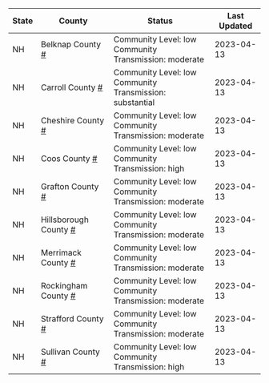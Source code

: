 State | County | Status | Last Updated
--- | --- | --- | --- 
NH | Belknap County <a href="#belknap_county">#</a> | <a name="belknap_county"></a>Community Level: low<br/>Community Transmission: moderate | 2023-04-13
NH | Carroll County <a href="#carroll_county">#</a> | <a name="carroll_county"></a>Community Level: low<br/>Community Transmission: substantial | 2023-04-13
NH | Cheshire County <a href="#cheshire_county">#</a> | <a name="cheshire_county"></a>Community Level: low<br/>Community Transmission: moderate | 2023-04-13
NH | Coos County <a href="#coos_county">#</a> | <a name="coos_county"></a>Community Level: low<br/>Community Transmission: high | 2023-04-13
NH | Grafton County <a href="#grafton_county">#</a> | <a name="grafton_county"></a>Community Level: low<br/>Community Transmission: moderate | 2023-04-13
NH | Hillsborough County <a href="#hillsborough_county">#</a> | <a name="hillsborough_county"></a>Community Level: low<br/>Community Transmission: moderate | 2023-04-13
NH | Merrimack County <a href="#merrimack_county">#</a> | <a name="merrimack_county"></a>Community Level: low<br/>Community Transmission: moderate | 2023-04-13
NH | Rockingham County <a href="#rockingham_county">#</a> | <a name="rockingham_county"></a>Community Level: low<br/>Community Transmission: moderate | 2023-04-13
NH | Strafford County <a href="#strafford_county">#</a> | <a name="strafford_county"></a>Community Level: low<br/>Community Transmission: moderate | 2023-04-13
NH | Sullivan County <a href="#sullivan_county">#</a> | <a name="sullivan_county"></a>Community Level: low<br/>Community Transmission: high | 2023-04-13
